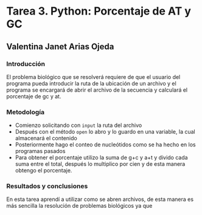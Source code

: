 # Tarea 3. Python: Porcentaje de AT y GC
## Valentina Janet Arias Ojeda
###  Introducción

El problema biológico que se resolverá requiere de que el usuario del programa pueda introducir la ruta de la ubicación de un archivo y el programa se encargará de abrir el archivo de la secuencia y calculará el porcentaje de gc y at.

### Metodología
- Comienzo solicitando con `input` la ruta del archivo
- Después con el método `open` lo abro y lo guardo en una variable, la cual almacenará el contenido
- Posteriormente hago el conteo de nucleótidos como se ha hecho en los programas pasados
- Para obtener el porcentaje utilizo la suma de g+c y a+t y divido cada suma entre el total, después lo multiplico por cien y de esta manera obtengo el porcentaje.


### Resultados y conclusiones

En esta tarea aprendí a utilizar como se abren archivos, de esta manera es más sencilla la resolución de problemas biológicos ya que 